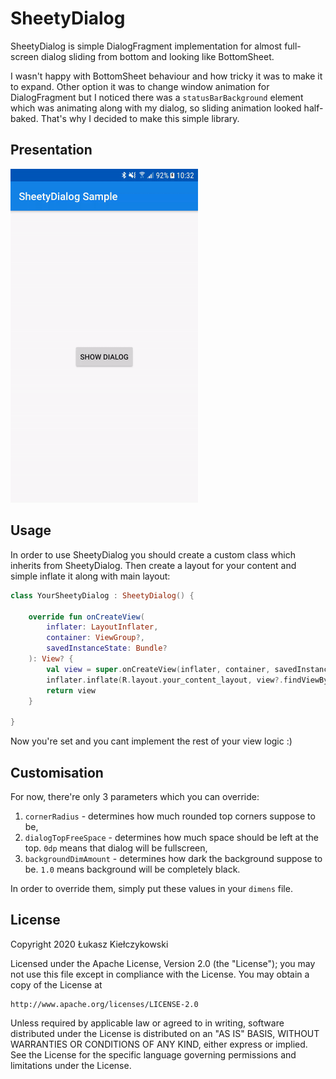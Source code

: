 # SheetyDialog
SheetyDialog is simple DialogFragment implementation for almost full-screen dialog sliding from bottom and looking like BottomSheet.

I wasn't happy with BottomSheet behaviour and how tricky it was to make it to expand. Other option it was to change window animation for DialogFragment but I noticed there was a `statusBarBackground` element which was animating along with my dialog, so sliding animation looked half-baked. That's why I decided to make this simple library.

## Presentation

<img src="art/example.gif" alt="Example" width="300">
          
## Usage

In order to use SheetyDialog you should create a custom class which inherits from SheetyDialog. Then create a layout for your content and simple inflate it along with main layout:

```kotlin
class YourSheetyDialog : SheetyDialog() {

    override fun onCreateView(
        inflater: LayoutInflater,
        container: ViewGroup?,
        savedInstanceState: Bundle?
    ): View? {
        val view = super.onCreateView(inflater, container, savedInstanceState)
        inflater.inflate(R.layout.your_content_layout, view?.findViewById(R.id.contentContainer), true)
        return view
    }
    
}
```

Now you're set and you cant implement the rest of your view logic :)

## Customisation

For now, there're only 3 parameters which you can override:
1. `cornerRadius` - determines how much rounded top corners suppose to be,
2. `dialogTopFreeSpace` - determines how much space should be left at the top. `0dp` means that dialog will be fullscreen,
3. `backgroundDimAmount` - determines how dark the background suppose to be. `1.0` means background will be completely black.

In order to override them, simply put these values in your `dimens` file.

## License

Copyright 2020 Łukasz Kiełczykowski

Licensed under the Apache License, Version 2.0 (the "License"); you may not use this file except in compliance with the License. You may obtain a copy of the License at

```
http://www.apache.org/licenses/LICENSE-2.0
```

Unless required by applicable law or agreed to in writing, software distributed under the License is distributed on an "AS IS" BASIS, WITHOUT WARRANTIES OR CONDITIONS OF ANY KIND, either express or implied. See the License for the specific language governing permissions and limitations under the License.
